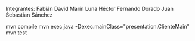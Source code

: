 Integrantes: Fabián David Marín Luna 
             Héctor Fernando Dorado
             Juan Sebastian Sánchez



mvn compile
mvn exec:java -Dexec.mainClass="presentation.ClienteMain"
mvn test

